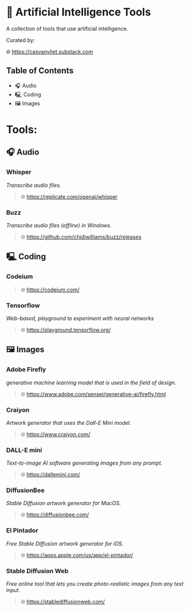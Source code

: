# 🔧 Artificial Intelligence Tools

A collection of tools that use artificial intelligence.

Curated by:

🌐  https://casvanvliet.substack.com

## Table of Contents

- 🎧 Audio 
- 🖳 Coding
- 🖼 Images

# Tools:
## 🎧 Audio 

### Whisper

*Transcribe audio files.*

> 🌐 https://replicate.com/openai/whisper

### Buzz

*Transcribe audio files (offline) in Windows.*

> 🌐 https://github.com/chidiwilliams/buzz/releases

## 🖳 Coding

### Codeium

> 🌐 https://codeium.com/

### Tensorflow

*Web-based, playground to experiment with neural networks*

> 🌐 https://playground.tensorflow.org/

## 🖼 Images

### Adobe Firefly

*generative machine learning model that is used in the field of design.*

> 🌐 https://www.adobe.com/sensei/generative-ai/firefly.html

### Craiyon

*Artwork generator that uses the Dall-E Mini model.*

> 🌐 https://www.craiyon.com/

### DALL-E mini

*Text-to-image AI software generating images from any prompt.*

> 🌐 https://dallemini.com/

### DiffusionBee

*Stable Diffusion artwork generator for MacOS.*

> 🌐 https://diffusionbee.com/

### El Pintador

*Free Stable Diffusion artwork generator for iOS.*

> 🌐 https://apps.apple.com/us/app/el-pintador/

### Stable Diffusion Web

*Free online tool that lets you create photo-realistic images from any text input.*

> 🌐 https://stablediffusionweb.com/
